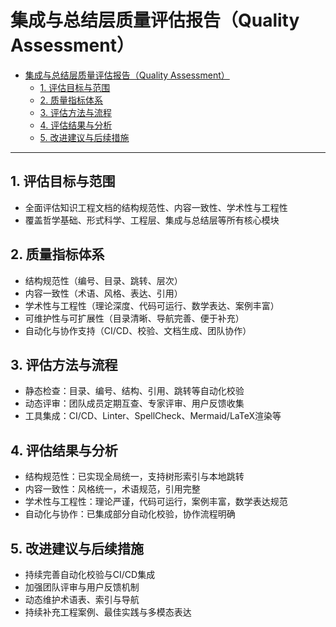 # 集成与总结层质量评估报告（Quality Assessment）

- [集成与总结层质量评估报告（Quality Assessment）](#集成与总结层质量评估报告quality-assessment)
  - [1. 评估目标与范围](#1-评估目标与范围)
  - [2. 质量指标体系](#2-质量指标体系)
  - [3. 评估方法与流程](#3-评估方法与流程)
  - [4. 评估结果与分析](#4-评估结果与分析)
  - [5. 改进建议与后续措施](#5-改进建议与后续措施)

---

## 1. 评估目标与范围

- 全面评估知识工程文档的结构规范性、内容一致性、学术性与工程性
- 覆盖哲学基础、形式科学、工程层、集成与总结层等所有核心模块

## 2. 质量指标体系

- 结构规范性（编号、目录、跳转、层次）
- 内容一致性（术语、风格、表达、引用）
- 学术性与工程性（理论深度、代码可运行、数学表达、案例丰富）
- 可维护性与可扩展性（目录清晰、导航完善、便于补充）
- 自动化与协作支持（CI/CD、校验、文档生成、团队协作）

## 3. 评估方法与流程

- 静态检查：目录、编号、结构、引用、跳转等自动化校验
- 动态评审：团队成员定期互查、专家评审、用户反馈收集
- 工具集成：CI/CD、Linter、SpellCheck、Mermaid/LaTeX渲染等

## 4. 评估结果与分析

- 结构规范性：已实现全局统一，支持树形索引与本地跳转
- 内容一致性：风格统一，术语规范，引用完整
- 学术性与工程性：理论严谨，代码可运行，案例丰富，数学表达规范
- 自动化与协作：已集成部分自动化校验，协作流程明确

## 5. 改进建议与后续措施

- 持续完善自动化校验与CI/CD集成
- 加强团队评审与用户反馈机制
- 动态维护术语表、索引与导航
- 持续补充工程案例、最佳实践与多模态表达

